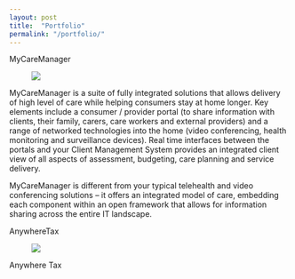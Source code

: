 ```yaml
---
layout: post
title:  "Portfolio"
permalink: "/portfolio/"
---
```


MyCareManager

<figure>
    <img src="http://www.telstra.com.au/content/dam/tcom/telstra-health/Products/Telehealth/Images/mycaremanager-infographic-web.png" />
</figure>

MyCareManager is a suite of fully integrated solutions that allows delivery of high level of care while helping consumers stay at home longer. Key elements include a consumer / provider portal (to share information with clients, their family, carers, care workers and external providers) and a range of networked technologies into the home (video conferencing, health monitoring and surveillance devices).  Real time interfaces between the portals and your Client Management System provides an integrated client view of all aspects of assessment, budgeting, care planning and service delivery.

MyCareManager is different from your typical telehealth and video conferencing solutions – it offers an integrated model of care, embedding each component within an open framework that allows for information sharing across the entire IT landscape.


AnywhereTax

<figure>
    <img src="http://anywheretax.com.au/img/Logo.png" />
</figure>

Anywhere Tax